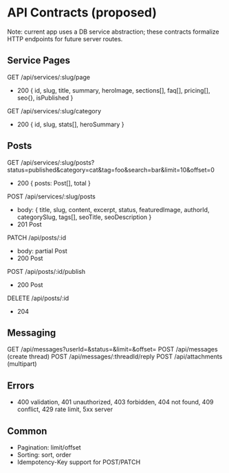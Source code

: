 # API Contracts (proposed)

Note: current app uses a DB service abstraction; these contracts formalize HTTP endpoints for future server routes.

## Service Pages
GET /api/services/:slug/page
- 200 { id, slug, title, summary, heroImage, sections[], faq[], pricing[], seo{}, isPublished }

GET /api/services/:slug/category
- 200 { id, slug, stats[], heroSummary }

## Posts
GET /api/services/:slug/posts?status=published&category=cat&tag=foo&search=bar&limit=10&offset=0
- 200 { posts: Post[], total }

POST /api/services/:slug/posts
- body: { title, slug, content, excerpt, status, featuredImage, authorId, categorySlug, tags[], seoTitle, seoDescription }
- 201 Post

PATCH /api/posts/:id
- body: partial Post
- 200 Post

POST /api/posts/:id/publish
- 200 Post

DELETE /api/posts/:id
- 204

## Messaging
GET /api/messages?userId=&status=&limit=&offset=
POST /api/messages (create thread)
POST /api/messages/:threadId/reply
POST /api/attachments (multipart)

## Errors
- 400 validation, 401 unauthorized, 403 forbidden, 404 not found, 409 conflict, 429 rate limit, 5xx server

## Common
- Pagination: limit/offset
- Sorting: sort, order
- Idempotency-Key support for POST/PATCH
